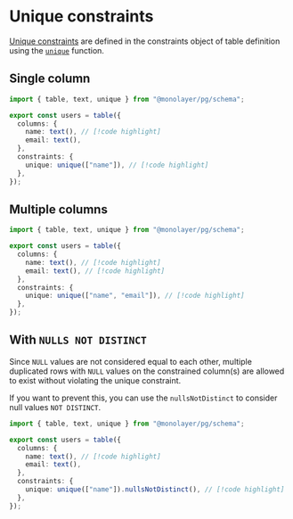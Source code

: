 # Unique constraints

[Unique constraints](./../glossary.md#unique-constraint) are defined in the constraints object of table definition using the [`unique`](./../../../reference/api/schema/functions/unique.md) function.

## Single column

```ts
import { table, text, unique } from "@monolayer/pg/schema";

export const users = table({
  columns: {
    name: text(), // [!code highlight]
    email: text(),
  },
  constraints: {
    unique: unique(["name"]), // [!code highlight]
  },
});
```

## Multiple columns

```ts
import { table, text, unique } from "@monolayer/pg/schema";

export const users = table({
  columns: {
    name: text(), // [!code highlight]
    email: text(), // [!code highlight]
  },
  constraints: {
    unique: unique(["name", "email"]), // [!code highlight]
  },
});
```

## With `NULLS NOT DISTINCT`

Since `NULL` values are not considered equal to each other, multiple duplicated rows with `NULL` values on the constrained column(s) are allowed to exist without violating the unique constraint.

If you want to prevent this, you can use the `nullsNotDistinct` to consider null values `NOT DISTINCT`.

```ts
import { table, text, unique } from "@monolayer/pg/schema";

export const users = table({
  columns: {
    name: text(), // [!code highlight]
    email: text(),
  },
  constraints: {
    unique: unique(["name"]).nullsNotDistinct(), // [!code highlight]
  },
});
```
